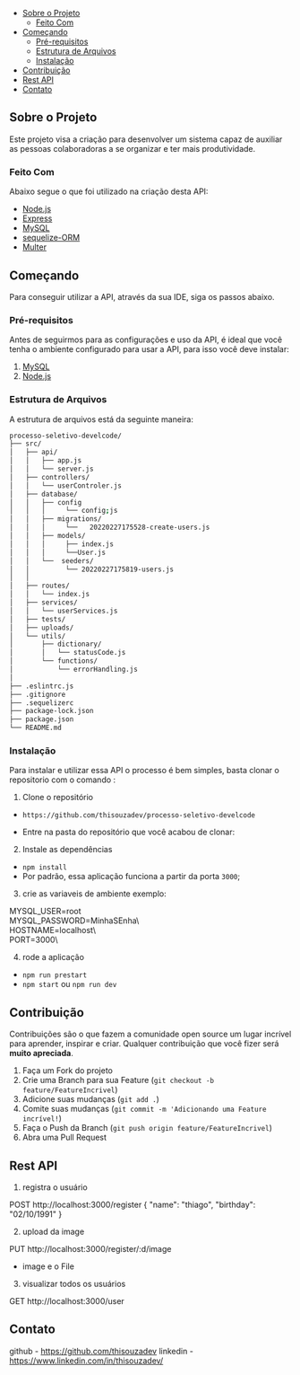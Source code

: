 - [Sobre o Projeto](#sobre-o-projeto)
  - [Feito Com](#feito-com)
- [Começando](#come%C3%A7ando)
  - [Pré-requisitos](#pr%C3%A9-requisitos)
  - [Estrutura de Arquivos](#estrutura-de-arquivos)
  - [Instalação](#instala%C3%A7%C3%A3o)
- [Contribuição](#contribui%C3%A7%C3%A3o)
- [Rest API](#rest-api)
- [Contato](#contato)

<!-- ABOUT THE PROJECT -->

## Sobre o Projeto

Este projeto visa a criação para desenvolver um sistema capaz de auxiliar as pessoas colaboradoras a se organizar e ter mais produtividade.

### Feito Com

Abaixo segue o que foi utilizado na criação desta API:

- [Node.js](https://nodejs.org/en/) 
- [Express](https://expressjs.com/pt-br/) 
- [MySQL](https://www.mysql.com/) 
- [sequelize-ORM](https://sequelize.org/) 
- [Multer](https://github.com/expressjs/multer) 


<!-- GETTING STARTED -->

## Começando

Para conseguir utilizar a API, através da sua IDE, siga os passos abaixo.

### Pré-requisitos

Antes de seguirmos para as configurações e uso da API, é ideal que você tenha o ambiente configurado para usar a API, para isso você deve instalar: <br /> 
1. [MySQL](https://www.mysql.com/) 
2. [Node.js](https://nodejs.org/en/) 

### Estrutura de Arquivos

A estrutura de arquivos está da seguinte maneira:

```bash
processo-seletivo-develcode/
├── src/
│   ├── api/
│   │   ├── app.js
│   │   └── server.js
│   ├── controllers/
│   │   └── userControler.js 
│   ├── database/
│   │   ├── config 
│   │   │     └── config;js
│   │   ├── migrations/
│   │   │     └──   20220227175528-create-users.js
│   │   ├── models/
│   │   │     ├── index.js
│   │   │     └──User.js
│   │   └──  seeders/ 
│   │         └── 20220227175819-users.js
│   │   
│   ├── routes/
│   │   └── index.js
│   ├── services/
│   │   └── userServices.js  
│   ├── tests/
│   ├── uploads/
│   └── utils/
│       ├── dictionary/
│       │   └── statusCode.js
│       └── functions/
│           └── errorHandling.js
│   
├── .eslintrc.js
├── .gitignore
├── .sequelizerc
├── package-lock.json
├── package.json
└── README.md
```

### Instalação

Para instalar e utilizar essa API o processo é bem simples, basta clonar o repositorio com o comando :

1. Clone o repositório

- `https://github.com/thisouzadev/processo-seletivo-develcode`

- Entre na pasta do repositório que você acabou de clonar:
 

2. Instale as dependências

- `npm install`
- Por padrão, essa aplicação funciona a partir da porta `3000`;

3. crie as variaveis de ambiente exemplo:


MYSQL_USER=root\
MYSQL_PASSWORD=MinhaSEnha\  
HOSTNAME=localhost\  
PORT=3000\  

 
4. rode a aplicação
- `npm run prestart`  
- `npm start` ou `npm run dev`



## Contribuição

Contribuições são o que fazem a comunidade open source um lugar incrível para aprender, inspirar e criar. Qualquer contribuição que você fizer será **muito apreciada**.

1. Faça um Fork do projeto
2. Crie uma Branch para sua Feature (`git checkout -b feature/FeatureIncrivel`)
3. Adicione suas mudanças (`git add .`)
4. Comite suas mudanças (`git commit -m 'Adicionando uma Feature incrível!`)
5. Faça o Push da Branch (`git push origin feature/FeatureIncrivel`)
6. Abra uma Pull Request

<!-- rest API -->

## Rest API

1. registra o usuário

POST http://localhost:3000/register 
{
	"name": "thiago",	"birthday": "02/10/1991"
}

2. upload da image

PUT http://localhost:3000/register/:d/image

- image e o File

3. visualizar todos os usuários

GET http://localhost:3000/user

<!-- CONTACT -->

## Contato

github - https://github.com/thisouzadev
linkedin - https://www.linkedin.com/in/thisouzadev/
